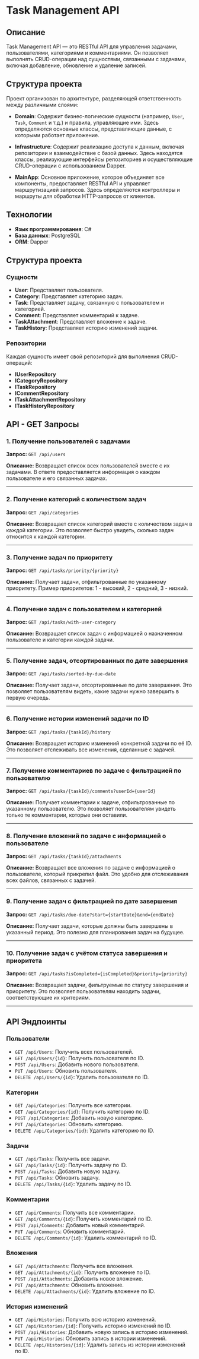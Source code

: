 # Task Management API

## Описание

Task Management API — это RESTful API для управления задачами, пользователями, категориями и комментариями. Он позволяет выполнять CRUD-операции над сущностями, связанными с задачами, включая добавление, обновление и удаление записей.

## Структура проекта

Проект организован по архитектуре, разделяющей ответственность между различными слоями:

- **Domain**: Содержит бизнес-логические сущности (например, `User`, `Task`, `Comment` и т.д.) и правила, управляющие ими. Здесь определяются основные классы, представляющие данные, с которыми работает приложение.

- **Infrastructure**: Содержит реализацию доступа к данным, включая репозитории и взаимодействие с базой данных. Здесь находятся классы, реализующие интерфейсы репозиториев и осуществляющие CRUD-операции с использованием Dapper.

- **MainApp**: Основное приложение, которое объединяет все компоненты, предоставляет RESTful API и управляет маршрутизацией запросов. Здесь определяются контроллеры и маршруты для обработки HTTP-запросов от клиентов.

## Технологии

- **Язык программирования**: C#
- **База данных**: PostgreSQL
- **ORM**: Dapper

## Структура проекта

### Сущности

- **User**: Представляет пользователя.
- **Category**: Представляет категорию задач.
- **Task**: Представляет задачу, связанную с пользователем и категорией.
- **Comment**: Представляет комментарий к задаче.
- **TaskAttachment**: Представляет вложение к задаче.
- **TaskHistory**: Представляет историю изменений задачи.

### Репозитории

Каждая сущность имеет свой репозиторий для выполнения CRUD-операций:

- **IUserRepository**
- **ICategoryRepository**
- **ITaskRepository**
- **ICommentRepository**
- **ITaskAttachmentRepository**
- **ITaskHistoryRepository**

## API - GET Запросы

### 1. Получение пользователей с задачами

**Запрос:** `GET /api/users`

**Описание:** Возвращает список всех пользователей вместе с их задачами. В ответе предоставляется информация о каждом пользователе и его связанных задачах.

---

### 2. Получение категорий с количеством задач

**Запрос:** `GET /api/categories`

**Описание:** Возвращает список категорий вместе с количеством задач в каждой категории. Это позволяет быстро увидеть, сколько задач относится к каждой категории.

---

### 3. Получение задач по приоритету

**Запрос:** `GET /api/tasks/priority/{priority}`

**Описание:** Получает задачи, отфильтрованные по указанному приоритету. Пример приоритетов: 1 - высокий, 2 - средний, 3 - низкий.

---

### 4. Получение задач с пользователем и категорией

**Запрос:** `GET /api/tasks/with-user-category`

**Описание:** Возвращает список задач с информацией о назначенном пользователе и категории каждой задачи.

---

### 5. Получение задач, отсортированных по дате завершения

**Запрос:** `GET /api/tasks/sorted-by-due-date`

**Описание:** Получает задачи, отсортированные по дате завершения. Это позволяет пользователям видеть, какие задачи нужно завершить в первую очередь.

---

### 6. Получение истории изменений задачи по ID

**Запрос:** `GET /api/tasks/{taskId}/history`

**Описание:** Возвращает историю изменений конкретной задачи по её ID. Это позволяет отслеживать все изменения, сделанные с задачей.

---

### 7. Получение комментариев по задаче с фильтрацией по пользователю

**Запрос:** `GET /api/tasks/{taskId}/comments?userId={userId}`

**Описание:** Получает комментарии к задаче, отфильтрованные по указанному пользователю. Это позволяет пользователям увидеть только те комментарии, которые они оставили.

---

### 8. Получение вложений по задаче с информацией о пользователе

**Запрос:** `GET /api/tasks/{taskId}/attachments`

**Описание:** Возвращает все вложения по задаче с информацией о пользователе, который прикрепил файл. Это удобно для отслеживания всех файлов, связанных с задачей.

---

### 9. Получение задач с фильтрацией по дате завершения

**Запрос:** `GET /api/tasks/due-date?start={startDate}&end={endDate}`

**Описание:** Получает задачи, которые должны быть завершены в указанный период. Это полезно для планирования задач на будущее.

---

### 10. Получение задач с учётом статуса завершения и приоритета

**Запрос:** `GET /api/tasks?isCompleted={isCompleted}&priority={priority}`

**Описание:** Возвращает задачи, фильтруемые по статусу завершения и приоритету. Это позволяет пользователям находить задачи, соответствующие их критериям.

---

## API Эндпоинты

### Пользователи

- `GET /api/Users`: Получить всех пользователей.
- `GET /api/Users/{id}`: Получить пользователя по ID.
- `POST /api/Users`: Добавить нового пользователя.
- `PUT /api/Users`: Обновить пользователя.
- `DELETE /api/Users/{id}`: Удалить пользователя по ID.

### Категории

- `GET /api/Categories`: Получить все категории.
- `GET /api/Categories/{id}`: Получить категорию по ID.
- `POST /api/Categories`: Добавить новую категорию.
- `PUT /api/Categories`: Обновить категорию.
- `DELETE /api/Categories/{id}`: Удалить категорию по ID.

### Задачи

- `GET /api/Tasks`: Получить все задачи.
- `GET /api/Tasks/{id}`: Получить задачу по ID.
- `POST /api/Tasks`: Добавить новую задачу.
- `PUT /api/Tasks`: Обновить задачу.
- `DELETE /api/Tasks/{id}`: Удалить задачу по ID.

### Комментарии

- `GET /api/Comments`: Получить все комментарии.
- `GET /api/Comments/{id}`: Получить комментарий по ID.
- `POST /api/Comments`: Добавить новый комментарий.
- `PUT /api/Comments`: Обновить комментарий.
- `DELETE /api/Comments/{id}`: Удалить комментарий по ID.

### Вложения

- `GET /api/Attachments`: Получить все вложения.
- `GET /api/Attachments/{id}`: Получить вложение по ID.
- `POST /api/Attachments`: Добавить новое вложение.
- `PUT /api/Attachments`: Обновить вложение.
- `DELETE /api/Attachments/{id}`: Удалить вложение по ID.

### История изменений

- `GET /api/Histories`: Получить всю историю изменений.
- `GET /api/Histories/{id}`: Получить историю изменений по ID.
- `POST /api/Histories`: Добавить новую запись в историю изменений.
- `PUT /api/Histories`: Обновить запись в истории изменений.
- `DELETE /api/Histories/{id}`: Удалить запись из истории изменений по ID.